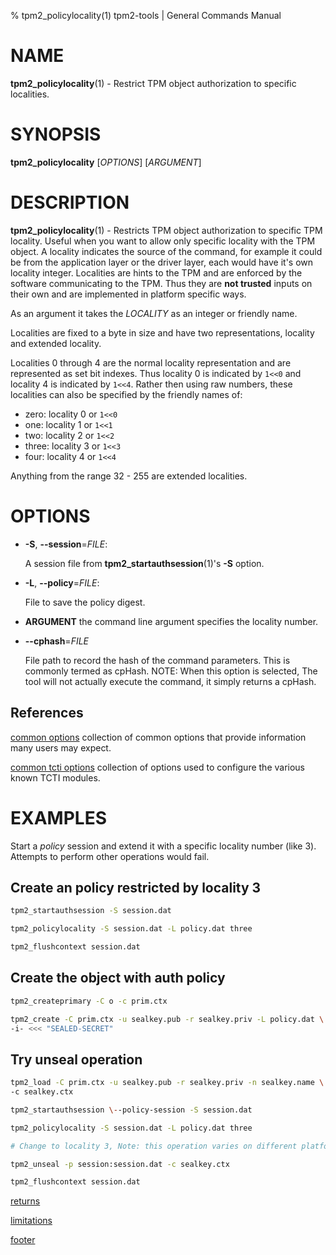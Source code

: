 % tpm2_policylocality(1) tpm2-tools | General Commands Manual

# NAME

**tpm2_policylocality**(1) - Restrict TPM object authorization to specific
localities.

# SYNOPSIS

**tpm2_policylocality** [*OPTIONS*] [*ARGUMENT*]

# DESCRIPTION

**tpm2_policylocality**(1) - Restricts TPM object authorization to specific
TPM locality. Useful when you want to allow only specific locality
with the TPM object. A locality indicates the source of the command,
for example it could be from the application layer or the driver layer, each
would have it's own locality integer. Localities are hints to the TPM and are
enforced by the software communicating to the TPM. Thus they are
**not trusted** inputs on their own and are implemented in platform specific
ways.

As an argument it takes the _LOCALITY_ as an integer or friendly name.

Localities are fixed to a byte in size and have two representations, locality
and extended locality.

Localities 0 through 4 are the normal locality representation and are represented
as set bit indexes. Thus locality 0 is indicated by `1<<0` and locality 4 is
indicated by `1<<4`. Rather then using raw numbers, these localities can also
be specified by the friendly names of:
 - zero: locality 0 or `1<<0`
 - one: locality 1 or `1<<1`
 - two: locality 2 or `1<<2`
 - three: locality 3 or `1<<3`
 - four: locality 4 or `1<<4`

Anything from the range 32 - 255 are extended localities.

# OPTIONS

  * **-S**, **\--session**=_FILE_:

    A session file from **tpm2_startauthsession**(1)'s **-S** option.

  * **-L**, **\--policy**=_FILE_:

    File to save the policy digest.

  * **ARGUMENT** the command line argument specifies the locality number.

  * **\--cphash**=_FILE_

    File path to record the hash of the command parameters. This is commonly
    termed as cpHash. NOTE: When this option is selected, The tool will not
    actually execute the command, it simply returns a cpHash.

## References

[common options](common/options.md) collection of common options that provide
information many users may expect.

[common tcti options](common/tcti.md) collection of options used to configure
the various known TCTI modules.

# EXAMPLES

Start a *policy* session and extend it with a specific locality number (like 3).
Attempts to perform other operations would fail.

## Create an policy restricted by locality 3
```bash
tpm2_startauthsession -S session.dat

tpm2_policylocality -S session.dat -L policy.dat three

tpm2_flushcontext session.dat
```

## Create the object with auth policy
```bash
tpm2_createprimary -C o -c prim.ctx

tpm2_create -C prim.ctx -u sealkey.pub -r sealkey.priv -L policy.dat \
-i- <<< "SEALED-SECRET"
```

## Try unseal operation
```bash
tpm2_load -C prim.ctx -u sealkey.pub -r sealkey.priv -n sealkey.name \
-c sealkey.ctx

tpm2_startauthsession \--policy-session -S session.dat

tpm2_policylocality -S session.dat -L policy.dat three

# Change to locality 3, Note: this operation varies on different platforms

tpm2_unseal -p session:session.dat -c sealkey.ctx

tpm2_flushcontext session.dat
```

[returns](common/returns.md)

[limitations](common/policy-limitations.md)

[footer](common/footer.md)
